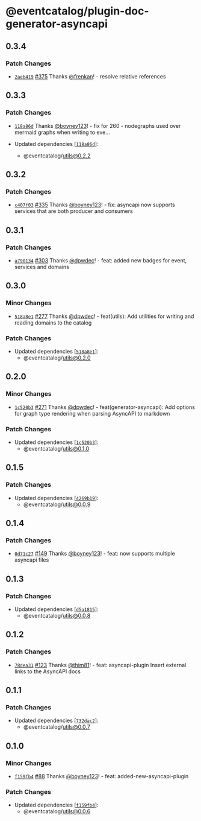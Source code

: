 # @eventcatalog/plugin-doc-generator-asyncapi

## 0.3.4

### Patch Changes

- [`2aeb419`](https://github.com/boyney123/eventcatalog/commit/2aeb41967989906d53f4cbfb977fa2540390dd3d) [#375](https://github.com/boyney123/eventcatalog/pull/375) Thanks [@frenkan](https://github.com/frenkan)! - resolve relative references

## 0.3.3

### Patch Changes

- [`118a86d`](https://github.com/boyney123/eventcatalog/commit/118a86de633f0222df06088607343123b42e048c) Thanks [@boyney123](https://github.com/boyney123)! - fix for 260 - nodegraphs used over mermaid graphs when writing to eve…

- Updated dependencies [[`118a86d`](https://github.com/boyney123/eventcatalog/commit/118a86de633f0222df06088607343123b42e048c)]:
  - @eventcatalog/utils@0.2.2

## 0.3.2

### Patch Changes

- [`c407f03`](https://github.com/boyney123/eventcatalog/commit/c407f03fc7695a5fabc23d147c078180ea576a56) [#335](https://github.com/boyney123/eventcatalog/pull/335) Thanks [@boyney123](https://github.com/boyney123)! - fix: asyncapi now supports services that are both producer and consumers

## 0.3.1

### Patch Changes

- [`a790134`](https://github.com/boyney123/eventcatalog/commit/a7901349fc12efce430f5aeda87d5befb03bd628) [#303](https://github.com/boyney123/eventcatalog/pull/303) Thanks [@dpwdec](https://github.com/dpwdec)! - feat: added new badges for event, services and domains

## 0.3.0

### Minor Changes

- [`518a8e1`](https://github.com/boyney123/eventcatalog/commit/518a8e16d3f7516e2b25ff20cbda6b1bd2a22e88) [#277](https://github.com/boyney123/eventcatalog/pull/277) Thanks [@dpwdec](https://github.com/dpwdec)! - feat(utils): Add utilities for writing and reading domains to the catalog

### Patch Changes

- Updated dependencies [[`518a8e1`](https://github.com/boyney123/eventcatalog/commit/518a8e16d3f7516e2b25ff20cbda6b1bd2a22e88)]:
  - @eventcatalog/utils@0.2.0

## 0.2.0

### Minor Changes

- [`1c520b3`](https://github.com/boyney123/eventcatalog/commit/1c520b348ae9d564a57bc761832c9ef5599ecebe) [#271](https://github.com/boyney123/eventcatalog/pull/271) Thanks [@dpwdec](https://github.com/dpwdec)! - feat(generator-asyncapi): Add options for graph type rendering when parsing AsyncAPI to markdown

### Patch Changes

- Updated dependencies [[`1c520b3`](https://github.com/boyney123/eventcatalog/commit/1c520b348ae9d564a57bc761832c9ef5599ecebe)]:
  - @eventcatalog/utils@0.1.0

## 0.1.5

### Patch Changes

- Updated dependencies [[`4269b19`](https://github.com/boyney123/eventcatalog/commit/4269b199809807bd08968ce4f9c6e025c5d14794)]:
  - @eventcatalog/utils@0.0.9

## 0.1.4

### Patch Changes

- [`0d71c27`](https://github.com/boyney123/eventcatalog/commit/0d71c27458a34900a4ba935b443e9a4f78b5e640) [#149](https://github.com/boyney123/eventcatalog/pull/149) Thanks [@boyney123](https://github.com/boyney123)! - feat: now supports multiple asyncapi files

## 0.1.3

### Patch Changes

- Updated dependencies [[`d5a1815`](https://github.com/boyney123/eventcatalog/commit/d5a1815ae1b078a2b3e07d9fce525337ad413c54)]:
  - @eventcatalog/utils@0.0.8

## 0.1.2

### Patch Changes

- [`78dea31`](https://github.com/boyney123/eventcatalog/commit/78dea31c7c53420de427a1db11fe9d41e88c5a07) [#123](https://github.com/boyney123/eventcatalog/pull/123) Thanks [@thim81](https://github.com/thim81)! - feat: asyncapi-plugin Insert external links to the AsyncAPI docs

## 0.1.1

### Patch Changes

- Updated dependencies [[`732dac2`](https://github.com/boyney123/eventcatalog/commit/732dac24c1de62537732083a53c2218c2794773a)]:
  - @eventcatalog/utils@0.0.7

## 0.1.0

### Minor Changes

- [`f159fb4`](https://github.com/boyney123/eventcatalog/commit/f159fb49c13e22546a538e6fd932b592b017647d) [#88](https://github.com/boyney123/eventcatalog/pull/88) Thanks [@boyney123](https://github.com/boyney123)! - feat: added-new-asyncapi-plugin

### Patch Changes

- Updated dependencies [[`f159fb4`](https://github.com/boyney123/eventcatalog/commit/f159fb49c13e22546a538e6fd932b592b017647d)]:
  - @eventcatalog/utils@0.0.6
